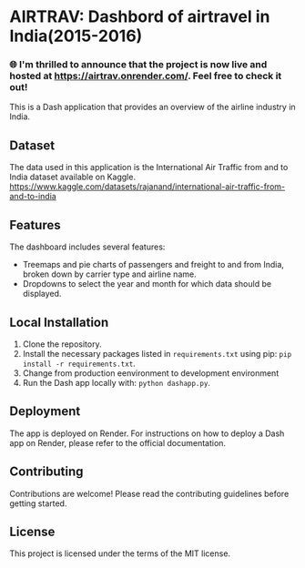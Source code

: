# AIRTRAV: Dashbord of airtravel in India(2015-2016)
### 🌐 I'm thrilled to announce that the project is now live and hosted at https://airtrav.onrender.com/. Feel free to check it out!
This is a Dash application that provides an overview of the airline industry in India.

## Dataset

The data used in this application is the International Air Traffic from and to India dataset available on Kaggle. https://www.kaggle.com/datasets/rajanand/international-air-traffic-from-and-to-india

## Features

The dashboard includes several features:

- Treemaps and pie charts of passengers and freight to and from India, broken down by carrier type and airline name.
- Dropdowns to select the year and month for which data should be displayed.

## Local Installation

1. Clone the repository.
2. Install the necessary packages listed in `requirements.txt` using pip: `pip install -r requirements.txt`.
3. Change from production eenvironment to development environment
4. Run the Dash app locally with: `python dashapp.py`.

## Deployment

The app is deployed on Render. For instructions on how to deploy a Dash app on Render, please refer to the official documentation.

## Contributing

Contributions are welcome! Please read the contributing guidelines before getting started.

## License

This project is licensed under the terms of the MIT license.
